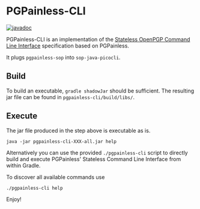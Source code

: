<!--
SPDX-FileCopyrightText: 2021 Paul Schaub <vanitasvitae@fsfe.org>

SPDX-License-Identifier: Apache-2.0
-->

# PGPainless-CLI

[![javadoc](https://javadoc.io/badge2/org.pgpainless/pgpainless-cli/javadoc.svg)](https://javadoc.io/doc/org.pgpainless/pgpainless-cli)

PGPainless-CLI is an implementation of the [Stateless OpenPGP Command Line Interface](https://datatracker.ietf.org/doc/draft-dkg-openpgp-stateless-cli/) specification based on PGPainless.

It plugs `pgpainless-sop` into `sop-java-picocli`.

## Build
To build an executable, `gradle shadowJar` should be sufficient. The resulting jar file can be found in `pgpainless-cli/build/libs/`.

## Execute

The jar file produced in the step above is executable as is.

```
java -jar pgpainless-cli-XXX-all.jar help
```

Alternatively you can use the provided `./pgpainless-cli` script to directly build and execute PGPainless' Stateless Command Line Interface from within Gradle.

To discover all available commands use

```
./pgpainless-cli help
```

Enjoy!
